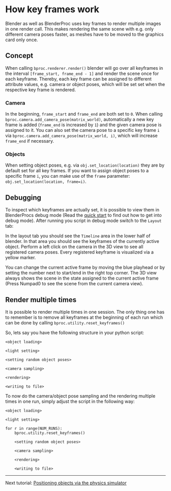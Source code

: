 # How key frames work

Blender as well as BlenderProc uses key frames to render multiple images in one render call.
This makes rendering the same scene with e.g. only different camera poses faster, as meshes have to be moved to the graphics card only once.

## Concept

When calling `bproc.renderer.render()` blender will go over all keyframes in the interval `[frame_start, frame_end - 1]` and render the scene once for each keyframe.
Thereby, each key frame can be assigned to different attribute values, e.g. camera or object poses, which will be set set when the respective key frame is rendered.

### Camera

In the beginning, `frame_start` and `frame_end` are both set to `0`.
When calling `bproc.camera.add_camera_pose(matrix_world)`, automatically a new key frame is added (`frame_end` is increased by `1`) and the given camera pose is assigned to it.
You can also set the camera pose to a specific key frame `i` via `bproc.camera.add_camera_pose(matrix_world, i)`, which will increase `frame_end` if necessary.

### Objects

When setting object poses, e.g. via `obj.set_location(location)` they are by default set for all key frames.
If you want to assign object poses to a specific frame `i`, you can make use of the `frame` parameter: `obj.set_location(location, frame=i)`.


## Debugging

To inspect which keyframes are actually set, it is possible to view them in BlenderProcs debug mode (Read the [quick start](../../README.md#quickstart) to find out how to get into debug mode).
After running you script in debug mode switch to the `Layout` tab:

In the layout tab you should see the `Timeline` area in the lower half of blender. 
In that area you should see the keyframes of the currently active object.
Perform a left click on the camera in the 3D view to see all registered camera poses.
Every registered keyframe is visualized via a yellow marker.


You can change the current active frame by moving the blue playhead or by setting the number next to start/end in the right top corner.
The 3D view always shows the scene in the state assigned to the current active frame (Press Numpad0 to see the scene from the current camera view).

## Render multiple times

It is possible to render multiple times in one session.
The only thing one has to remember is to remove all keyframes at the beginning of each run which can be done by calling `bproc.utility.reset_keyframes()`

So, lets say you have the following structure in your python script:

```
<object loading>

<light setting>

<setting random object poses>

<camera sampling>

<rendering>

<writing to file>
```

To now do the camera/object pose sampling and the rendering multiple times in one run, simply adjust the script in the following way:

```
<object loading>

<light setting>

for r in range(NUM_RUNS):
    bproc.utility.reset_keyframes()
    
    <setting random object poses>
    
    <camera sampling>
    
    <rendering>
    
    <writing to file>
```



--- 

Next tutorial: [Positioning objects via the physics simulator](physics.md)